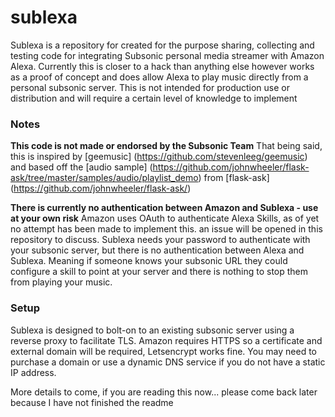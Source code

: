 # sublexa
Sublexa is a repository for created for the purpose sharing, collecting and testing code for integrating Subsonic personal media streamer with Amazon Alexa.  Currently this is closer to a hack than anything else however works as a proof of concept and does allow Alexa to play music directly from a personal subsonic server.  This is not intended for production use or distribution and will require a certain level of knowledge to implement

### Notes
**This code is not made or endorsed by the Subsonic Team**  That being said, this is inspired by [geemusic] (https://github.com/stevenleeg/geemusic) and based off the [audio sample] (https://github.com/johnwheeler/flask-ask/tree/master/samples/audio/playlist_demo) from [flask-ask] (https://github.com/johnwheeler/flask-ask/)

**There is currently no authentication between Amazon and Sublexa - use at your own risk**  Amazon uses OAuth to authenticate Alexa Skills, as of yet no attempt has been made to implement this.  an issue will be opened in this repository to discuss.  Sublexa needs your password to authenticate with your subsonic server, but there is no authentication between Alexa and Sublexa.  Meaning if someone knows your subsonic URL they could configure a skill to point at your server and there is nothing to stop them from playing your music.

### Setup
Sublexa is designed to bolt-on to an existing subsonic server using a reverse proxy to facilitate TLS.  Amazon requires HTTPS so a certificate  and external domain will be required, Letsencrypt works fine.  You may need to purchase a domain or use a dynamic DNS service if you do not have a static IP address.

More details to come, if you are reading this now...  please come back later because I have not finished the readme

